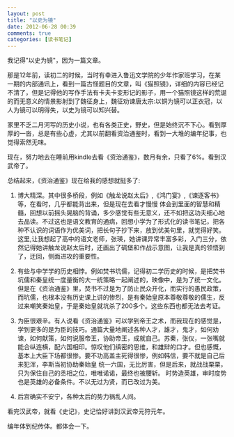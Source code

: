 ```yaml
---
layout: post
title: "以史为镜"
date: 2012-06-28 00:39
comments: true
categories: [读书笔记] 
---
```

我记得"以史为镜"，因为一篇文章。

那是12年前，读初二的时候，当时有幸进入鲁迅文学院的少年作家班学习，在某一期的内部通讯上，看到一篇古怪题目的文章，叫《猫照镜》，详细的内容已经记不清了，但是记得他的写作手法有卡夫卡变形记的影子，用一个猫照镜这样的荒诞的而无意义的情景影射到了魏征身上，魏征劝谏唐太宗:以铜为镜可以正衣冠，以人为镜可以明得失，以史为镜可以知兴替。

家里不乏二月河写的历史小说，也有各类正史，野史，但是始终沉不下心。看到厚厚的一沓，总是有些心虚，尤其以前翻看资治通鉴时，看到一大堆的编年纪事，也觉得索然无味。

现在，努力地去在睡前用kindle去看《资治通鉴》，数月有余，只看了6%。看到汉武帝了。

总结起来，《资治通鉴》现在给我的感想就挺多了:

1. 博大精深。其中很多桥段，例如《触龙说赵太后》,《鸿门宴》,《谏逐客书》等，在看时，几乎都能背出来，但是现在去看才慢慢
体会到里面的智慧和精髓，回想以前摇头晃脑的背诵，多少感觉有些无意义，还不如把这功夫细心地去品读。不过这也是语文教育的通病，回想小学为了形式化的读书笔记，把各种不认识的词语作为优美词，把长句子抄下来，放到优美句里，就觉得好笑。这里,让我想起了高中的语文老师，张瑛，她讲课异常丰富多彩，入门三分，依然记得她讲触龙说赵太后时，还画出了碉堡和作战示意图，让我是真的领悟到了，迂回，侧面进攻的重要性。

2. 有些与中学学的历史相悖。例如焚书坑儒，记得初二学历史的时候，是把焚书坑儒和秦皇统一度量衡的大一统策略一起阐述的，映像中，是为了统一文化。但是在《资治通鉴》里，焚书不过是为了防止民众开化，而实行的愚民政策，而坑儒，也根本没有历史课上讲的惨烈，是有秦始皇原本尊敬尊敬的儒生，反过来嘲笑秦始皇，于是秦始皇就坑杀了200多个。这些东西也都无法去考证。

3. 为臣很艰辛。有人说看《资治通鉴》可以学到帝王之术，而我现在的感觉是，学到更多的是为臣的技巧。通篇大量地阐述各种人才，雄才，鬼才，如何劝谏，如何献策，如何说服帝王，协助帝王，成就自己。苏秦，张仪，一张嘴就能合纵连横，配六国相印。惊叹他们缜密的思维，和雄辩的口才。但也感慨，基本上大臣下场都很惨。要不功高盖主死得很惨，例如韩信，要不就是自己后来犯浑，李斯当初协助秦始皇
                                                                                                                    统一六国，无比厉害，但是后来，就战战栗栗，只为保住自己的丞相之位，唯唯诺诺，最终也被腰斩。
                                                                                                                 时势造英雄，审时度势也是英雄的必备条件。不以无过为贤，而已改过为美。

4. 后宫确实不安宁，各种太后的势力祸乱人间。

看完汉武帝，就看《史记》，史记恰好讲到汉武帝元狩元年。

编年体到纪传体。都体会一下。

